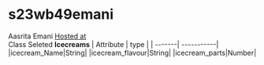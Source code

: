 # s23wb49emani
Aasrita Emani
[Hosted at](https://s23wb49emani-vi70.onrender.com/)
<br>
Class Seleted <b>Icecreams</b>
| Attribute | type | 
| -------| -----------|
|icecream_Name|String|
|icecream_flavour|String|
|icecream_parts|Number|
<br>